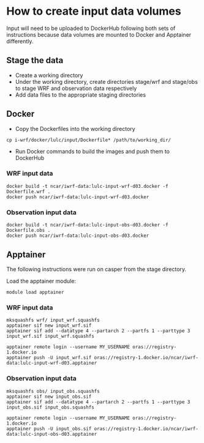 # How to create input data volumes

Input will need to be uploaded to DockerHub following both sets of instructions because data volumes are mounted to Docker and Apptainer differently.

## Stage the data

* Create a working directory
* Under the working directory, create directories stage/wrf and stage/obs to stage WRF and observation data respectively
* Add data files to the appropriate staging directories

## Docker

* Copy the Dockerfiles into the working directory

```
cp i-wrf/docker/lulc/input/Dockerfile* /path/to/working_dir/
```

* Run Docker commands to build the images and push them to DockerHub

### WRF input data
```
docker build -t ncar/iwrf-data:lulc-input-wrf-d03.docker -f Dockerfile.wrf .
docker push ncar/iwrf-data:lulc-input-wrf-d03.docker
```

### Observation input data
```
docker build -t ncar/iwrf-data:lulc-input-obs-d03.docker -f Dockerfile.obs .
docker push ncar/iwrf-data:lulc-input-obs-d03.docker
```

## Apptainer

The following instructions were run on casper from the stage directory.

Load the apptainer module:
```
module load apptainer
```

### WRF input data
```
mksquashfs wrf/ input_wrf.squashfs
apptainer sif new input_wrf.sif
apptainer sif add --datatype 4 --partarch 2 --partfs 1 --parttype 3 input_wrf.sif input_wrf.squashfs

apptainer remote login --username MY_USERNAME oras://registry-1.docker.io
apptainer push -U input_wrf.sif oras://registry-1.docker.io/ncar/iwrf-data:lulc-input-wrf-d03.apptainer
```

### Observation input data
```
mksquashfs obs/ input_obs.squashfs
apptainer sif new input_obs.sif
apptainer sif add --datatype 4 --partarch 2 --partfs 1 --parttype 3 input_obs.sif input_obs.squashfs

apptainer remote login --username MY_USERNAME oras://registry-1.docker.io
apptainer push -U input_obs.sif oras://registry-1.docker.io/ncar/iwrf-data:lulc-input-obs-d03.apptainer
```
